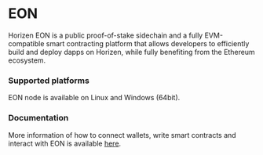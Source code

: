 # EON

Horizen EON is a public proof-of-stake sidechain and a fully EVM-compatible smart contracting platform that allows developers to efficiently build and deploy dapps on Horizen, while fully benefiting from the Ethereum ecosystem.

### Supported platforms

EON node is available on Linux and Windows (64bit).

### Documentation

More information of how to connect wallets, write smart contracts and interact with EON is available [here]( https://eon.horizen.io/docs/).
